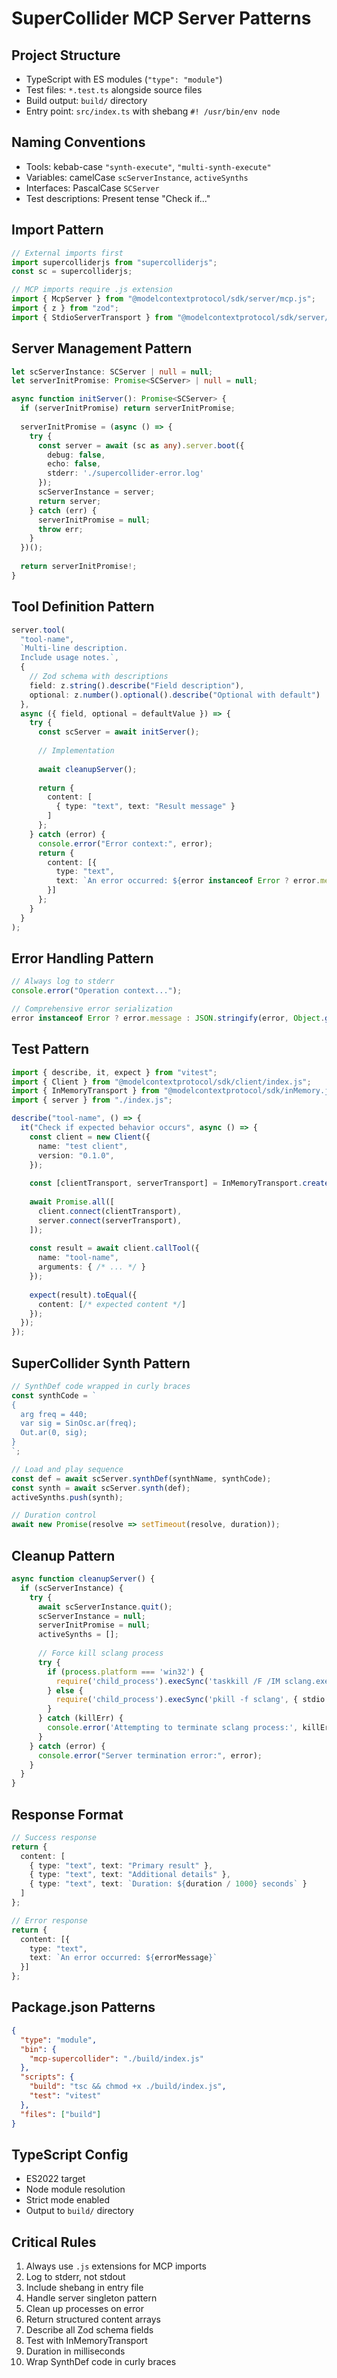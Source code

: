 # SuperCollider MCP Server Patterns

## Project Structure
- TypeScript with ES modules (`"type": "module"`)
- Test files: `*.test.ts` alongside source files
- Build output: `build/` directory
- Entry point: `src/index.ts` with shebang `#! /usr/bin/env node`

## Naming Conventions
- Tools: kebab-case `"synth-execute"`, `"multi-synth-execute"`
- Variables: camelCase `scServerInstance`, `activeSynths`
- Interfaces: PascalCase `SCServer`
- Test descriptions: Present tense "Check if..."

## Import Pattern
```typescript
// External imports first
import supercolliderjs from "supercolliderjs";
const sc = supercolliderjs;

// MCP imports require .js extension
import { McpServer } from "@modelcontextprotocol/sdk/server/mcp.js";
import { z } from "zod";
import { StdioServerTransport } from "@modelcontextprotocol/sdk/server/stdio.js";
```

## Server Management Pattern
```typescript
let scServerInstance: SCServer | null = null;
let serverInitPromise: Promise<SCServer> | null = null;

async function initServer(): Promise<SCServer> {
  if (serverInitPromise) return serverInitPromise;
  
  serverInitPromise = (async () => {
    try {
      const server = await (sc as any).server.boot({
        debug: false,
        echo: false,
        stderr: './supercollider-error.log'
      });
      scServerInstance = server;
      return server;
    } catch (err) {
      serverInitPromise = null;
      throw err;
    }
  })();
  
  return serverInitPromise!;
}
```

## Tool Definition Pattern
```typescript
server.tool(
  "tool-name",
  `Multi-line description.
  Include usage notes.`,
  {
    // Zod schema with descriptions
    field: z.string().describe("Field description"),
    optional: z.number().optional().describe("Optional with default")
  },
  async ({ field, optional = defaultValue }) => {
    try {
      const scServer = await initServer();
      
      // Implementation
      
      await cleanupServer();
      
      return {
        content: [
          { type: "text", text: "Result message" }
        ]
      };
    } catch (error) {
      console.error("Error context:", error);
      return {
        content: [{
          type: "text",
          text: `An error occurred: ${error instanceof Error ? error.message : JSON.stringify(error, Object.getOwnPropertyNames(error), 2)}`
        }]
      };
    }
  }
);
```

## Error Handling Pattern
```typescript
// Always log to stderr
console.error("Operation context...");

// Comprehensive error serialization
error instanceof Error ? error.message : JSON.stringify(error, Object.getOwnPropertyNames(error), 2)
```

## Test Pattern
```typescript
import { describe, it, expect } from "vitest";
import { Client } from "@modelcontextprotocol/sdk/client/index.js";
import { InMemoryTransport } from "@modelcontextprotocol/sdk/inMemory.js";
import { server } from "./index.js";

describe("tool-name", () => {
  it("Check if expected behavior occurs", async () => {
    const client = new Client({
      name: "test client",
      version: "0.1.0",
    });
    
    const [clientTransport, serverTransport] = InMemoryTransport.createLinkedPair();
    
    await Promise.all([
      client.connect(clientTransport),
      server.connect(serverTransport),
    ]);
    
    const result = await client.callTool({
      name: "tool-name",
      arguments: { /* ... */ }
    });
    
    expect(result).toEqual({
      content: [/* expected content */]
    });
  });
});
```

## SuperCollider Synth Pattern
```typescript
// SynthDef code wrapped in curly braces
const synthCode = `
{
  arg freq = 440;
  var sig = SinOsc.ar(freq);
  Out.ar(0, sig);
}
`;

// Load and play sequence
const def = await scServer.synthDef(synthName, synthCode);
const synth = await scServer.synth(def);
activeSynths.push(synth);

// Duration control
await new Promise(resolve => setTimeout(resolve, duration));
```

## Cleanup Pattern
```typescript
async function cleanupServer() {
  if (scServerInstance) {
    try {
      await scServerInstance.quit();
      scServerInstance = null;
      serverInitPromise = null;
      activeSynths = [];
      
      // Force kill sclang process
      try {
        if (process.platform === 'win32') {
          require('child_process').execSync('taskkill /F /IM sclang.exe', { stdio: 'ignore' });
        } else {
          require('child_process').execSync('pkill -f sclang', { stdio: 'ignore' });
        }
      } catch (killErr) {
        console.error('Attempting to terminate sclang process:', killErr);
      }
    } catch (error) {
      console.error("Server termination error:", error);
    }
  }
}
```

## Response Format
```typescript
// Success response
return {
  content: [
    { type: "text", text: "Primary result" },
    { type: "text", text: "Additional details" },
    { type: "text", text: `Duration: ${duration / 1000} seconds` }
  ]
};

// Error response
return {
  content: [{
    type: "text",
    text: `An error occurred: ${errorMessage}`
  }]
};
```

## Package.json Patterns
```json
{
  "type": "module",
  "bin": {
    "mcp-supercollider": "./build/index.js"
  },
  "scripts": {
    "build": "tsc && chmod +x ./build/index.js",
    "test": "vitest"
  },
  "files": ["build"]
}
```

## TypeScript Config
- ES2022 target
- Node module resolution
- Strict mode enabled
- Output to `build/` directory

## Critical Rules
1. Always use `.js` extensions for MCP imports
2. Log to stderr, not stdout
3. Include shebang in entry file
4. Handle server singleton pattern
5. Clean up processes on error
6. Return structured content arrays
7. Describe all Zod schema fields
8. Test with InMemoryTransport
9. Duration in milliseconds
10. Wrap SynthDef code in curly braces